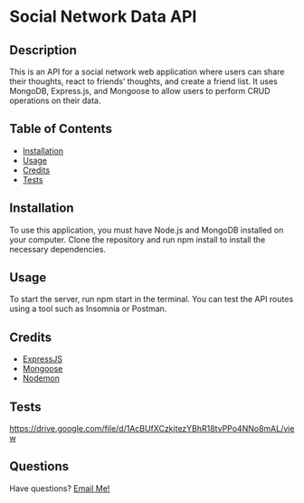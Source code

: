 # Social Network Data API
    
  ## Description
  
  This is an API for a social network web application where users can share their thoughts, react to friends’ thoughts, and create a friend list. It uses MongoDB, Express.js, and Mongoose to allow users to perform CRUD operations on their data.
  
  ## Table of Contents
  
  - [Installation](#installation)
  - [Usage](#usage)
  - [Credits](#credits)
  - [Tests](#tests)
  
  ## Installation
  
  To use this application, you must have Node.js and MongoDB installed on your computer. Clone the repository and run npm install to install the necessary dependencies.

  ## Usage

  To start the server, run npm start in the terminal. You can test the API routes using a tool such as Insomnia or Postman.

  ## Credits

* [ExpressJS](https://expressjs.com/)
* [Mongoose](https://mongoosejs.com/)
* [Nodemon](https://nodemon.io/)

## Tests 

  https://drive.google.com/file/d/1AcBUfXCzkjtezYBhR18tvPPo4NNo8mAL/view

## Questions

Have questions? [Email Me!](mailto:thewillkim@icloud.com)

